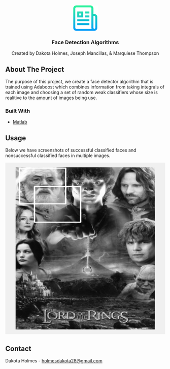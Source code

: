 <br />
<p align="center">
  <a href="https://github.com/othneildrew/Best-README-Template">
    <img src="images/logo.png" alt="Logo" width="80" height="80">
  </a>

  <h3 align="center">Face Detection Algorithms</h3>

  <p align="center">
     Created by Dakota Holmes, Joseph Mancillas, & Marquiese Thompson
  </p>
</p>


<!-- ABOUT THE PROJECT -->
## About The Project

<p align="left">
The purpose of this project, we create a face detector algorithm that is trained using Adaboost which combines information from taking integrals of each image and choosing a set of random weak classifiers whose size is realitive to the amount of images being use.  
 
  </p>
 
 

### Built With

* [Matlab](https://www.mathworks.com/?s_tid=mlh_gn_logo)


## Usage
<p>
 Below we have screenshots of successful classified faces and nonsuccessful classified faces in multiple images. 
  </p>
  
 <img src="images/SuccessFace.png" alt="Logo" width="900" height="540">
 <br />
 
<!-- CONTACT -->
## Contact

Dakota Holmes - holmesdakota28@gmail.com




<!-- MARKDOWN LINKS & IMAGES -->
<!-- https://www.markdownguide.org/basic-syntax/#reference-style-links -->
[contributors-shield]: https://img.shields.io/github/contributors/othneildrew/Best-README-Template.svg?style=for-the-badge
[contributors-url]: https://github.com/othneildrew/Best-README-Template/graphs/contributors
[forks-shield]: https://img.shields.io/github/forks/othneildrew/Best-README-Template.svg?style=for-the-badge
[forks-url]: https://github.com/othneildrew/Best-README-Template/network/members
[stars-shield]: https://img.shields.io/github/stars/othneildrew/Best-README-Template.svg?style=for-the-badge
[stars-url]: https://github.com/othneildrew/Best-README-Template/stargazers
[issues-shield]: https://img.shields.io/github/issues/othneildrew/Best-README-Template.svg?style=for-the-badge
[issues-url]: https://github.com/othneildrew/Best-README-Template/issues
[license-shield]: https://img.shields.io/github/license/othneildrew/Best-README-Template.svg?style=for-the-badge
[license-url]: https://github.com/othneildrew/Best-README-Template/blob/master/LICENSE.txt
[linkedin-shield]: https://img.shields.io/badge/-LinkedIn-black.svg?style=for-the-badge&logo=linkedin&colorB=555
[linkedin-url]: https://linkedin.com/in/othneildrew
[product-screenshot]: images/screenshot.png
